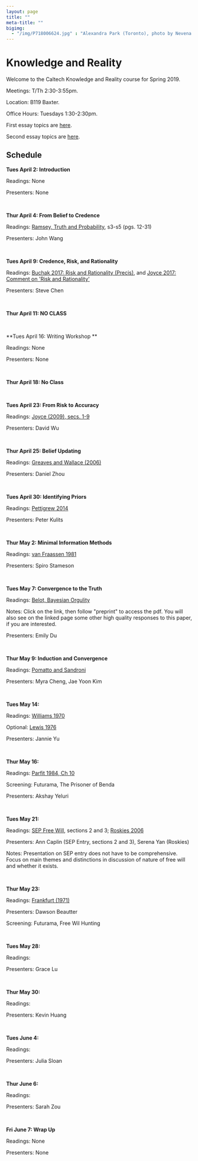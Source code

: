 ```yaml
---
layout: page 
title: ""
meta-title: ""
bigimg:
  - "/img/P718006624.jpg" : "Alexandra Park (Toronto), photo by Nevena Novakovic (2017)"
---
```


# Knowledge and Reality 

Welcome to the Caltech Knowledge and Reality course for Spring 2019. 

Meetings: T/Th 2:30-3:55pm. 

Location: B119 Baxter.

Office Hours: Tuesdays 1:30-2:30pm. 

First essay topics are [here](essay1.md). 

Second essay topics are [here](essay2.md).

## Schedule 

**Tues April 2: Introduction** 

Readings: None

Presenters: None

<br/>

**Thur April 4: From Belief to Credence**

Readings: [Ramsey, Truth and Probability](https://core.ac.uk/download/pdf/7048428.pdf), s3-s5 (pgs. 12-31)

Presenters: John Wang

<br/>

**Tues April 9: Credence, Risk, and Rationality** 

Readings: [Buchak 2017: Risk and Rationality (Precis)](BuchakPrecis.pdf), and [Joyce 2017: Comment on 'Risk and Rationality'](JoyceComment.pdf)

Presenters: Steve Chen

<br/>

**Thur April 11: NO CLASS** 

<br/>

**Tues April 16: Writing Workshop ** 

Readings: None 

Presenters: None

<br/>

**Thur April 18: No Class** 

<br/>

**Tues April 23: From Risk to Accuracy** 

Readings: [Joyce (2009), secs. 1-9](http://www-personal.umich.edu/~jjoyce/papers/aac.pdf)

Presenters: David Wu

<br/>

**Thur April 25: Belief Updating** 

Readings: [Greaves and Wallace (2006)](http://users.ox.ac.uk/~mert2255/papers/conditionalization.pdf)

Presenters: Daniel Zhou 

<br/>

**Tues April 30: Identifying Priors** 

Readings: [Pettigrew 2014](https://drive.google.com/file/d/0B-Gzj6gcSXKrU0hONEJhd09Fb2c/view)

Presenters: Peter Kulits

<br/>

**Thur May 2: Minimal Information Methods** 

Readings: [van Fraassen 1981](http://joelvelasco.net/teaching/122/vanfraassen81-judybenjamin.pdf)

Presenters: Spiro Stameson

<br/>

**Tues May 7: Convergence to the Truth** 

Readings: [Belot, Bayesian Orgulity](https://sites.google.com/site/gordonbelot/home/papers-etc/bayesian-orgulity) 

Notes: Click on the link, then follow "preprint" to access the pdf. You will also see on the linked page some other high quality responses to this paper, if you are interested. 

Presenters: Emily Du

<br/>

**Thur May 9: Induction and Convergence** 

Readings: [Pomatto and Sandroni](http://www.its.caltech.edu/~lpomatto/an_axiomatic_theory.pdf)

Presenters: Myra Cheng, Jae Yoon Kim 

<br/>

**Tues May 14:** 

Readings: [Williams 1970](https://www.uvm.edu/~lderosse/courses/metaph/Williams(1970).pdf)

Optional: [Lewis 1976](http://home.sandiego.edu/~baber/metaphysics/readings/Lewis.SurvivalAndIdentity.pdf)

Presenters: Jannie Yu

<br/>

**Thur May 16:** 

Readings: [Parfit 1984, Ch 10](https://commonweb.unifr.ch/artsdean/pub/gestens/f/as/files/4610/17613_101712.pdf)

Screening: Futurama, The Prisoner of Benda 

Presenters: Akshay Yeluri

<br/>

**Tues May 21:** 

Readings: [SEP Free Will](https://plato.stanford.edu/entries/freewill/#ArguAgaiRealFreeWill), sections 2 and 3; [Roskies 2006](http://www.dartmouth.edu/~adinar/CV_files/TICS%20free%20will%20&%20MR.pdf)

Presenters: Ann Caplin (SEP Entry, sections 2 and 3), Serena Yan (Roskies) 

Notes: Presentation on SEP entry does not have to be comprehensive. Focus on main themes and distinctions in discussion of nature of free will and whether it exists. 

<br/>

**Thur May 23:** 

Readings: [Frankfurt (1971)](http://www.sci.brooklyn.cuny.edu/~schopra/Persons/Frankfurt.pdf)

Presenters: Dawson Beautter

Screening: Futurama, Free Wil Hunting

<br/>

**Tues May 28:** 

Readings: 

Presenters: Grace Lu 

<br/>

**Thur May 30:** 

Readings: 

Presenters: Kevin Huang

<br/>

**Tues June 4:** 

Readings: 

Presenters: Julia Sloan 

<br/>

**Thur June 6:** 

Readings: 

Presenters: Sarah Zou

<br/>

**Fri June 7: Wrap Up** 

Readings: None

Presenters: None
